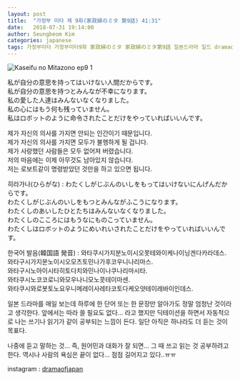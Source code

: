 ```yaml
---
layout: post
title:  "가정부 미타 제 9화(家政婦のミタ 第9話) 41:31"
date:   2018-07-31 19:14:00
author: Seungbeom Kim
categories: japanese
tags: 가정부미타 가정부미타9화 家政婦のミタ 家政婦のミタ第9話 일본드라마 일드 dramaofjapan 일본어공부
---
```


<img src="{{ site.baseurl }}/assets/japanese/kaseifu_no_mita_9_1.PNG" title="Kaseifu no Mitazono ep9 1" class="post-image">

私が自分の意思を持ってはいけない人間だからです。<br>
私が自分の意思を持つとみんなが不幸になります。<br>
私の愛した人達はみんないなくなりました。<br>
私の心にはもう何も残っていません。<br>
私はロボットのように命令されたことだけをやっていればいいんです。

제가 자신의 의사를 가지면 안되는 인간이기 때문입니다.<br>
제가 자신의 의사를 가지면 모두가 불행하게 될 겁니다.<br>
제가 사랑했던 사람들은 모두 없어져 버렸습니다.<br>
저의 마음에는 이제 아무것도 남아있지 않습니다.<br>
저는 로보트같이 명령받았던 것만을 하고 있으면 됩니다.

히라가나(ひらがな) : わたくしがじぶんのいしをもってはいけないにんげんだからです。<br>
わたくしがじぶんのいしをもつとみんながふこうになります。<br>
わたくしのあいしたひとたちはみんないなくなりました。<br>
わたくしのこころにはもうなにものこっていません。<br>
わたくしはロボットのようにめいれいされたことだけをやっていればいいんです。

한국어 발음(韓国語 発音) : 와타쿠시가지분노이시오못테와이케나이닝겐다카라데스.<br>
와타구시가지분노이시오모츠토민나가후코우니나리마스.<br>
와타구시노아이시타히토다치와민나이나쿠나리마시타.<br>
와타쿠시노코코로니와모우나니모노콧테이마센.<br>
와타쿠시와로봇토노요우니메레이사레타코토다케오얏테이레바이인데스.

일본 드라마를 매일 보는데 하루에 한 단어 또는 한 문장만 알아가도 정말 엄청난 것이라고 생각한다.
앞에서는 따라 쓸 필요도 없다... 라고 했지만 딕테이션을 하면서 자동적으로 나는 쓰기나 읽기가 같이 공부되는 느낌이 든다. 일단 아직은 하나라도 더 듣는 것이 목표다.

나중에 듣고 말하는 것... 즉, 원어민과 대화가 잘 되면... 그 때 쓰고 읽는 것 공부하려고 한다.
역시나 사람의 욕심은 끝이 없다... 점점 길어지고 있다..ㅠㅠ

instagram : [dramaofjapan](https://www.instagram.com/p/Bkuyh_WjkTK/?taken-by=dramaofjapan)
